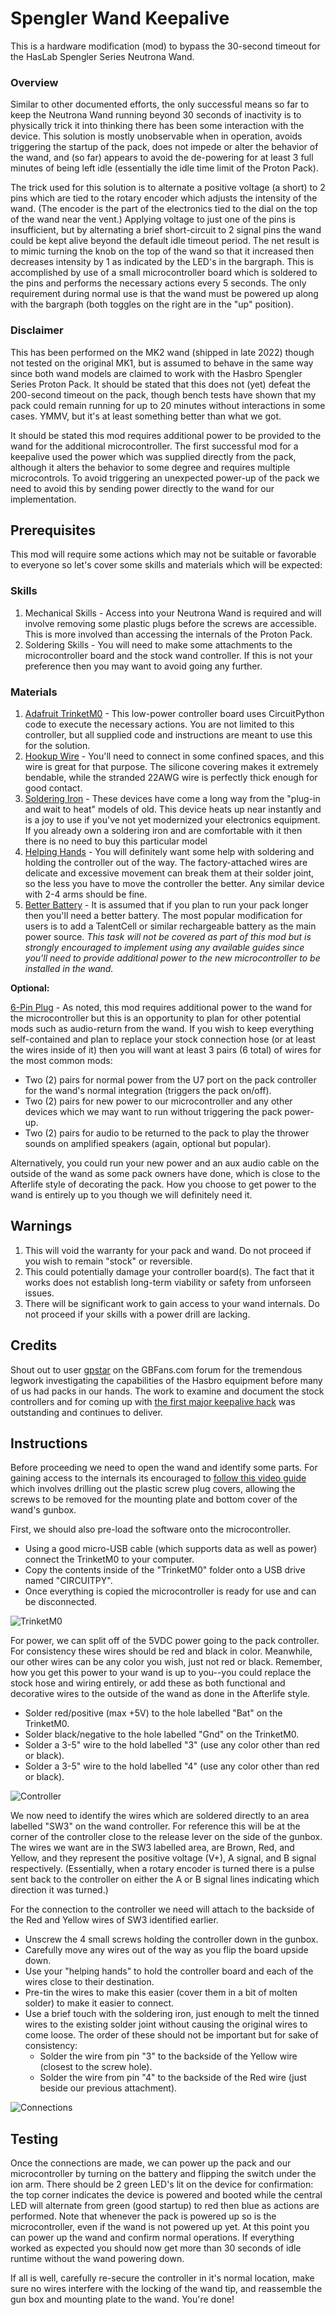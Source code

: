 # Spengler Wand Keepalive

This is a hardware modification (mod) to bypass the 30-second timeout for the HasLab Spengler Series Neutrona Wand. 

### Overview

Similar to other documented efforts, the only successful means so far to keep the Neutrona Wand running beyond 30 seconds of inactivity is to physically trick it into thinking there has been some interaction with the device. This solution is mostly unobservable when in operation, avoids triggering the startup of the pack, does not impede or alter the behavior of the wand, and (so far) appears to avoid the de-powering for at least 3 full minutes of being left idle (essentially the idle time limit of the Proton Pack).

The trick used for this solution is to alternate a positive voltage (a short) to 2 pins which are tied to the rotary encoder which adjusts the intensity of the wand. (The encoder is the part of the electronics tied to the dial on the top of the wand near the vent.) Applying voltage to just one of the pins is insufficient, but by alternating a brief short-circuit to 2 signal pins the wand could be kept alive beyond the default idle timeout period. The net result is to mimic turning the knob on the top of the wand so that it increased then decreases intensity by 1 as indicated by the LED's in the bargraph. This is accomplished by use of a small microcontroller board which is soldered to the pins and performs the necessary actions every 5 seconds. The only requirement during normal use is that the wand must be powered up along with the bargraph (both toggles on the right are in the "up" position).

### Disclaimer

This has been performed on the MK2 wand (shipped in late 2022) though not tested on the original MK1, but is assumed to behave in the same way since both wand models are claimed to work with the Hasbro Spengler Series Proton Pack. It should be stated that this does not (yet) defeat the 200-second timeout on the pack, though bench tests have shown that my pack could remain running for up to 20 minutes without interactions in some cases. YMMV, but it's at least something better than what we got.

It should be stated this mod requires additional power to be provided to the wand for the additional microcontroller. The first successful mod for a keepalive used the power which was supplied directly from the pack, although it alters the behavior to some degree and requires multiple microcontrols. To avoid triggering an unexpected power-up of the pack we need to avoid this by sending power directly to the wand for our implementation.

## Prerequisites

This mod will require some actions which may not be suitable or favorable to everyone so let's cover some skills and materials which will be expected:

### Skills

1. Mechanical Skills - Access into your Neutrona Wand is required and will involve removing some plastic plugs before the screws are accessible. This is more involved than accessing the internals of the Proton Pack.
1. Soldering Skills - You will need to make some attachments to the microcontroller board and the stock wand controller. If this is not your preference then you may want to avoid going any further.

### Materials

1. [Adafruit TrinketM0](https://www.adafruit.com/product/3500) - This low-power controller board uses CircuitPython code to execute the necessary actions. You are not limited to this controller, but all supplied code and instructions are meant to use this for the solution.
1. [Hookup Wire](https://a.co/bsQkHiy) - You'll need to connect in some confined spaces, and this wire is great for that purpose. The silicone covering makes it extremely bendable, while the stranded 22AWG wire is perfectly thick enough for good contact.
1. [Soldering Iron](https://a.co/9bSmH8N) - These devices have come a long way from the "plug-in and wait to heat" models of old. This device heats up near instantly and is a joy to use if you've not yet modernized your electronics equipment. If you already own a soldering iron and are comfortable with it then there is no need to buy this particular model
1. [Helping Hands](https://a.co/avDRwko) - You will definitely want some help with soldering and holding the controller out of the way. The factory-attached wires are delicate and excessive movement can break them at their solder joint, so the less you have to move the controller the better. Any similar device with 2-4 arms should be fine.
1. [Better Battery](https://a.co/hqk2DC1) - It is assumed that if you plan to run your pack longer then you'll need a better battery. The most popular modification for users is to add a TalentCell or similar rechargeable battery as the main power source. _This task will not be covered as part of this mod but is strongly encouraged to implement using any available guides since you'll need to provide additional power to the new microcontroller to be installed in the wand._

**Optional:**

[6-Pin Plug](https://a.co/bmi4JxW) - As noted, this mod requires additional power to the wand for the microcontroller but this is an opportunity to plan for other potential mods such as audio-return from the wand. If you wish to keep everything self-contained and plan to replace your stock connection hose (or at least the wires inside of it) then you will want at least 3 pairs (6 total) of wires for the most common mods:

  - Two (2) pairs for normal power from the U7 port on the pack controller for the wand's normal integration (triggers the pack on/off).
  - Two (2) pairs for new power to our microcontroller and any other devices which we may want to run without triggering the pack power-up.
  - Two (2) pairs for audio to be returned to the pack to play the thrower sounds on amplified speakers (again, optional but popular).

Alternatively, you could run your new power and an aux audio cable on the outside of the wand as some pack owners have done, which is close to the Afterlife style of decorating the pack. How you choose to get power to the wand is entirely up to you though we will definitely need it.

## Warnings

1. This will void the warranty for your pack and wand. Do not proceed if you wish to remain "stock" or reversible.
1. This could potentially damage your controller board(s). The fact that it works does not establish long-term viability or safety from unforseen issues.
1. There will be significant work to gain access to your wand internals. Do not proceed if your skills with a power drill are lacking.

## Credits

Shout out to user [gpstar](https://www.gbfans.com/forum/memberlist.php?mode=viewprofile&u=58705) on the GBFans.com forum for the tremendous legwork investigating the capabilities of the Hasbro equipment before many of us had packs in our hands. The work to examine and document the stock controllers and for coming up with [the first major keepalive hack](https://www.gbfans.com/forum/viewtopic.php?t=50438) was outstanding and continues to deliver.

## Instructions

Before proceeding we need to open the wand and identify some parts. For gaining access to the internals its encouraged to [follow this video guide](https://www.youtube.com/watch?v=L5mvL23-lus) which involves drilling out the plastic screw plug covers, allowing the screws to be removed for the mounting plate and bottom cover of the wand's gunbox.

First, we should also pre-load the software onto the microcontroller.

* Using a good micro-USB cable (which supports data as well as power) connect the TrinketM0 to your computer.
* Copy the contents inside of the "TrinketM0" folder onto a USB drive named "CIRCUITPY".
* Once everything is copied the microcontroller is ready for use and can be disconnected.

![TrinketM0](Images/TrinketM0.jpg)

For power, we can split off of the 5VDC power going to the pack controller. For consistency these wires should be red and black in color. Meanwhile, our other wires can be any color you wish, just not red or black. Remember, how you get this power to your wand is up to you--you could replace the stock hose and wiring entirely, or add these as both functional and decorative wires to the outside of the wand as done in the Afterlife style.

* Solder red/positive (max +5V) to the hole labelled "Bat" on the TrinketM0.
* Solder black/negative to the hole labelled "Gnd" on the TrinketM0.
* Solder a 3-5" wire to the hold labelled "3" (use any color other than red or black).
* Solder a 3-5" wire to the hold labelled "4" (use any color other than red or black).

![Controller](Images/Controller.jpg)

We now need to identify the wires which are soldered directly to an area labelled "SW3" on the wand controller. For reference this will be at the corner of the controller close to the release lever on the side of the gunbox. The wires we want are in the SW3 labelled area, are Brown, Red, and Yellow, and they represent the positive voltage (V+), A signal, and B signal respectively. (Essentially, when a rotary encoder is turned there is a pulse sent back to the controller on either the A or B signal lines indicating which direction it was turned.)

For the connection to the controller we need will attach to the backside of the Red and Yellow wires of SW3 identified earlier.

* Unscrew the 4 small screws holding the controller down in the gunbox.
* Carefully move any wires out of the way as you flip the board upside down.
* Use your "helping hands" to hold the controller board and each of the wires close to their destination.
* Pre-tin the wires to make this easier (cover them in a bit of molten solder) to make it easier to connect.
* Use a brief touch with the soldering iron, just enough to melt the tinned wires to the existing solder joint without causing the original wires to come loose. The order of these should not be important but for sake of consistency:
	* Solder the wire from pin "3" to the backside of the Yellow wire (closest to the screw hole).
	* Solder the wire from pin "4" to the backside of the Red wire (just beside our previous attachment).

![Connections](Images/Connections.jpg)

## Testing

Once the connections are made, we can power up the pack and our microcontroller by turning on the battery and flipping the switch under the ion arm. There should be 2 green LED's lit on the device for confirmation: the top corner indicates the device is powered and booted while the central LED will alternate from green (good startup) to red then blue as actions are performed. Note that whenever the pack is powered up so is the microcontroller, even if the wand is not powered up yet. At this point you can power up the wand and confirm normal operations. If everything worked as expected you should now get more than 30 seconds of idle runtime without the wand powering down.

If all is well, carefully re-secure the controller in it's normal location, make sure no wires interfere with the locking of the wand tip, and reassemble the gun box and mounting plate to the wand. You're done!